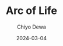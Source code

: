 ---
title: 'Arc of Life'
description: "The structure of how we tell our lifes"
author: ["Chiyo Dewa"]
date: 2024-03-04
tags: ["", ""]
categories: [""]
series: ["Psychology"]
aliases: [""]
draft: true
# cover:
  # image: images/msg.png
  # alt: ""
  # caption: ""
# images:
  # images/<SEO thumbnail>
ShowToc: false
# TocOpen: true
ShowBreadCrumbs: false
# weight: 1
comments: true
disableShare: false
canonicalURL: ""
ShowCanonicalLink: false
CanonicalLinkText: "Originally published at"
hidemeta: false
sitemap_exclude: false
---